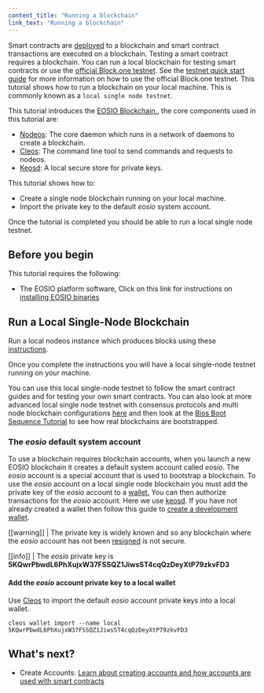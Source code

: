 ```yaml
---
content_title: "Running a blockchain"
link_text: "Running a blockchain"
---
```



Smart contracts are [deployed](https://developers.eos.io/manuals/eos/latest/cleos/how-to-guides/how-to-deploy-a-smart-contract) to a blockchain and smart contract transactions are executed on a blockchain. Testing a smart contract requires a blockchain. You can run a local blockchain for testing smart contracts or use the [official Block.one testnet](https://testnet.eos.io/). See the [testnet quick start guide](../../70_quick-start-guides/testnet-quick-start-guide/index.md) for more information on how to use the official Block.one testnet. This tutorial shows how to run a blockchain on your local machine. This is commonly known as a `local single node testnet`.


This tutorial introduces the [EOSIO Blockchain.](../../20_introduction-to-eosio/index.md), the core components used in this tutorial are:
* [Nodeos](../../../glossary/index#nodeos): The core daemon which runs in a network of daemons to create a blockchain. 
* [Cleos](../../../glossary/index#cleos): The command line tool to send commands and requests to nodeos.
* [Keosd](../../../glossary/index#keosd): A local secure store for private keys.

This tutorial shows how to:
* Create a single node blockchain running on your local machine.
* Import the private key to the default *eosio* system account.

Once the tutorial is completed you should be able to run a local single node testnet.

## Before you begin
This tutorial requires the following:

* The EOSIO platform software, Click on this link for instructions on [installing EOSIO binaries](https://developers.eos.io/manuals/eos/latest/install/install-prebuilt-binaries)

## Run a Local Single-Node Blockchain

Run a local nodeos instance which produces blocks using these [instructions](https://developers.eos.io/manuals/eos/latest/nodeos/usage/development-environment/local-single-node-testnet).

Once you complete the instructions you will have a local single-node testnet running on your machine. 

You can use this local single-node testnet to follow the smart contract guides and for testing your own smart contracts. You can also look at more advanced local single node testnet with consensus protocols and multi node blockchain configurations [here](https://developers.eos.io/manuals/eos/v2.1/nodeos/usage/development-environment/index) and then look at the [Bios Boot Sequence Tutorial](../../80_tutorials/10_bios-boot-sequence.md) to see how real blockchains are bootstrapped.

### The *eosio* default system account

To use a blockchain requires blockchain accounts, when you launch a new EOSIO blockchain it creates a default system account called *eosio*. The *eosio* account is a special account that is used to bootstrap a blockchain.  To use the *eosio* account on a local single node blockchain you must add the private key of the *eosio* account to a [wallet.](../../../glossary/index/#wallet) You can then authorize transactions for the *eosio* account. Here we use [keosd](../../../glossary/index#keosd). If you have not already created a wallet then follow this guide to [create a development wallet](../../30_getting-started-guide/20_local-development-environment/30_development-wallet.md). 

[[warning]]
| The private key is widely known and so any blockchain where the *eosio* account has not been [resigned](../../80_tutorials/10_bios-boot-sequence.md#3-resign-eosio-account-and-system-accounts) is not secure.

[[info]]
| The *eosio* private key is **5KQwrPbwdL6PhXujxW37FSSQZ1JiwsST4cqQzDeyXtP79zkvFD3**

#### Add the *eosio* account private key to a local wallet

Use [Cleos](../../../glossary/index#cleos) to import the default *eosio* account private keys into a local wallet.

```shell
cleos wallet import --name local 5KQwrPbwdL6PhXujxW37FSSQZ1JiwsST4cqQzDeyXtP79zkvFD3
```

## What's next?

* Create Accounts: [Learn about creating accounts and how accounts are used with smart contracts](20_accounts-and-permissions.md)
